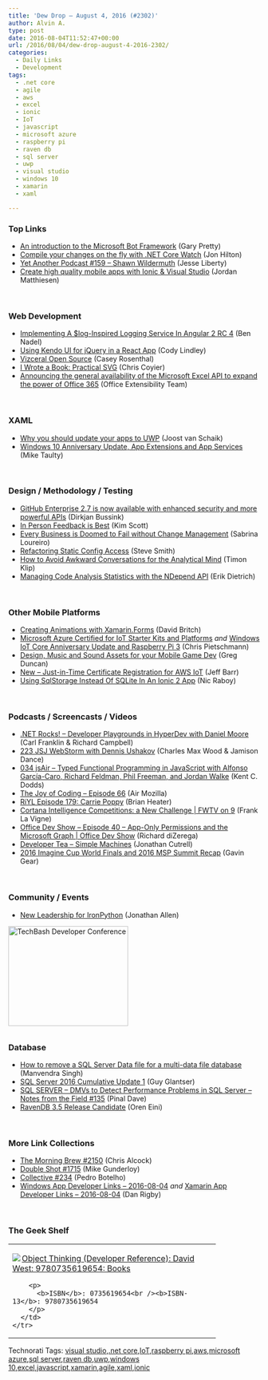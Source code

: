 ```yaml
---
title: 'Dew Drop – August 4, 2016 (#2302)'
author: Alvin A.
type: post
date: 2016-08-04T11:52:47+00:00
url: /2016/08/04/dew-drop-august-4-2016-2302/
categories:
  - Daily Links
  - Development
tags:
  - .net core
  - agile
  - aws
  - excel
  - ionic
  - IoT
  - javascript
  - microsoft azure
  - raspberry pi
  - raven db
  - sql server
  - uwp
  - visual studio
  - windows 10
  - xamarin
  - xaml

---
```

### <a name="top"></a>Top Links

  * <a href="http://www.microsoft.com/en-gb/developers/articles/week05july16/an-introduction-to-the-microsoft-bot-framework" target="_blank">An introduction to the Microsoft Bot Framework</a> (Gary Pretty)
  * <a href="https://jonhilton.net/2016/08/04/compile-your-changes-on-the-fly-with-net-core/" target="_blank">Compile your changes on the fly with .NET Core Watch</a> (Jon Hilton)
  * <a href="http://feedproxy.google.com/~r/JesseLiberty-SilverlightGeek/~3/uwQLD7toO3Q/" target="_blank">Yet Another Podcast #159 – Shawn Wildermuth</a> (Jesse Liberty)
  * <a href="https://blogs.msdn.microsoft.com/visualstudio/2016/08/03/create-high-quality-mobile-apps-with-ionic-visual-studio/" target="_blank">Create high quality mobile apps with Ionic & Visual Studio</a> (Jordan Matthiesen)

&nbsp;

### <a name="web"></a>Web Development

  * <a href="http://www.bennadel.com/blog/3129-implementing-a-log-inspired-logging-service-in-angular-2-rc-4.htm" target="_blank">Implementing A $log-Inspired Logging Service In Angular 2 RC 4</a> (Ben Nadel)
  * <a href="http://developer.telerik.com/featured/using-kendo-ui-jquery-react-app/" target="_blank">Using Kendo UI for jQuery in a React App</a> (Cody Lindley)
  * <a href="http://techblog.netflix.com/2016/08/vizceral-open-source.html" target="_blank">Vizceral Open Source</a> (Casey Rosenthal)
  * <a href="https://css-tricks.com/wrote-book-practical-svg/" target="_blank">I Wrote a Book: Practical SVG</a> (Chris Coyier)
  * <a href="http://blogs.office.com/2016/08/03/announcing-the-general-availability-of-the-microsoft-excel-api-to-expand-the-power-of-office-365/" target="_blank">Announcing the general availability of the Microsoft Excel API to expand the power of Office 365</a> (Office Extensibility Team)

&nbsp;

### <a name="silverlight"></a>XAML

  * <a href="http://feedproxy.google.com/~r/blogspot/dotnetbyexample/~3/9yubbGtAMDs/why-you-should-update-your-apps-to-uwp.html" target="_blank">Why you should update your apps to UWP</a> (Joost van Schaik)
  * <a href="http://feedproxy.google.com/~r/mtaulty/~3/gUbqg-GhYlg/" target="_blank">Windows 10 Anniversary Update, App Extensions and App Services</a> (Mike Taulty)

&nbsp;

### <a name="design"></a>Design / Methodology / Testing

  * <a href="https://github.com/blog/2214-github-enterprise-2-7-is-now-available-with-enhanced-security-and-more-powerful-apis" target="_blank">GitHub Enterprise 2.7 is now available with enhanced security and more powerful APIs</a> (Dirkjan Bussink)
  * <a href="http://www.radicalcandor.com/blog/in-person-feedback/" target="_blank">In Person Feedback is Best</a> (Kim Scott)
  * <a href="https://enterprise.microsoft.com/en-us/blog/microsoft-in-business/every-business-is-doomed-to-fail-without-change-management/" target="_blank">Every Business is Doomed to Fail without Change Management</a> (Sabrina Loureiro)
  * <a href="http://ardalis.com/refactoring-static-config-access" target="_blank">Refactoring Static Config Access</a> (Steve Smith)
  * <a href="https://simpleprogrammer.com/2016/08/03/avoid-awkward-conversations/" target="_blank">How to Avoid Awkward Conversations for the Analytical Mind</a> (Timon Klip)
  * <a href="https://blog.ndepend.com/code-analysis-statistics-ndepend-api/" target="_blank">Managing Code Analysis Statistics with the NDepend API</a> (Erik Dietrich)

&nbsp;

### <a name="mobile"></a>Other Mobile Platforms

  * <a href="https://blog.xamarin.com/creating-animations-with-xamarin-forms/" target="_blank">Creating Animations with Xamarin.Forms</a> (David Britch)
  * <a href="https://buildazure.com/2016/08/03/microsoft-azure-certified-iot-starter-kits-and-platforms/" target="_blank">Microsoft Azure Certified for IoT Starter Kits and Platforms</a> _and_ <a href="https://buildazure.com/2016/08/04/windows-iot-core-anniversary-update-and-raspberry-pi-3/" target="_blank">Windows IoT Core Anniversary Update and Raspberry Pi 3</a> (Chris Pietschmann)
  * <a href="https://channel9.msdn.com/coding4fun/blog/Design-Music-and-Sound-Assets-for-your-Mobile-Game-Dev?WT.mc_id=DX_MVP4025064" target="_blank">Design, Music and Sound Assets for your Mobile Game Dev</a> (Greg Duncan)
  * <a href="http://feedproxy.google.com/~r/AmazonWebServicesBlog/~3/-N4mrrZQeaE/" target="_blank">New – Just-in-Time Certificate Registration for AWS IoT</a> (Jeff Barr)
  * <a href="https://www.thepolyglotdeveloper.com/2016/08/using-sqlstorage-instead-sqlite-ionic-2-app/" target="_blank">Using SqlStorage Instead Of SQLite In An Ionic 2 App</a> (Nic Raboy)

&nbsp;

### <a name="podcasts"></a>Podcasts / Screencasts / Videos

  * <a href="http://www.dotnetrocks.com/default.aspx?ShowNum=1331" target="_blank">.NET Rocks! &#8211; Developer Playgrounds in HyperDev with Daniel Moore</a> (Carl Franklin & Richard Campbell)
  * <a href="https://devchat.tv/js-jabber/223-webstorm-with-dennis-ushakov" target="_blank">223 JSJ WebStorm with Dennis Ushakov</a> (Charles Max Wood & Jamison Dance)
  * <a href="http://audio.javascriptair.com/e/034-jsair-typed-functional-programming-in-javascript-with-alfonso-garcia-caro-richard-feldman-phil-freeman-and-jordan-walke/" target="_blank">034 jsAir &#8211; Typed Functional Programming in JavaScript with Alfonso García-Caro, Richard Feldman, Phil Freeman, and Jordan Walke</a> (Kent C. Dodds)
  * <a href="https://air.mozilla.org/the-joy-of-coding-episode-66/" target="_blank">The Joy of Coding &#8211; Episode 66</a> (Air Mozilla)
  * <a href="http://riyl.podbean.com/e/episode-179-carrie-poppy/" target="_blank">RiYL Episode 179: Carrie Poppy</a> (Brian Heater)
  * <a href="https://channel9.msdn.com/Series/FWTV-on-9/Cortana-Intelligence-Competitions-a-New-Challenge?WT.mc_id=DX_MVP4025064" target="_blank">Cortana Intelligence Competitions: a New Challenge | FWTV on 9</a> (Frank La Vigne)
  * <a href="https://channel9.msdn.com/Shows/Office-Dev-Show/Office-Dev-Show-Episode-40-App-Only-Permissions-and-the-Microsoft-Graph?WT.mc_id=DX_MVP4025064" target="_blank">Office Dev Show &#8211; Episode 40 &#8211; App-Only Permissions and the Microsoft Graph | Office Dev Show</a> (Richard diZerega)
  * <a href="http://feedproxy.google.com/~r/DeveloperTea/~3/PX3_Uw1-dng/43796-simple-machines" target="_blank">Developer Tea &#8211; Simple Machines</a> (Jonathan Cutrell)
  * <a href="https://channel9.msdn.com/Blogs/Microsoft-Imagine/2016-Imagine-Cup-World-Finals-and-2016-MSP-Summit-Recap?WT.mc_id=DX_MVP4025064" target="_blank">2016 Imagine Cup World Finals and 2016 MSP Summit Recap</a> (Gavin Gear)

&nbsp;

### <a name="events"></a>Community / Events

  * <a href="http://www.infoq.com/news/2016/08/IronPython-Leadership?utm_campaign=infoq_content&utm_source=infoq&utm_medium=feed&utm_term=global" target="_blank">New Leadership for IronPython</a> (Jonathan Allen)

<a href="http://www.techbash.com/" target="_blank"><img loading="lazy" decoding="async" title="TechBash Developer Conference" style="border-top: 0px; border-right: 0px; background-image: none; border-bottom: 0px; padding-top: 0px; padding-left: 0px; border-left: 0px; margin: 0px 0px 10px; padding-right: 0px" border="0" alt="TechBash Developer Conference" src="/wp-content/uploads/2016/07/QuickAd-v2.png" width="240" height="200" /></a>

### <a name="sql"></a>Database

  * <a href="http://feedproxy.google.com/~r/MSSQLTips-LatestSqlServerTips/~3/LiDLhsARUAY/tip.asp" target="_blank">How to remove a SQL Server Data file for a multi-data file database</a> (Manvendra Singh)
  * <a href="http://www.madeiradata.com/sql-server-2016-cumulative-update-1/" target="_blank">SQL Server 2016 Cumulative Update 1</a> (Guy Glantser)
  * <a href="http://blog.sqlauthority.com/2016/08/04/sql-server-dmvs-detect-performance-problems-sql-server-notes-field-135/" target="_blank">SQL SERVER – DMVs to Detect Performance Problems in SQL Server – Notes from the Field #135</a> (Pinal Dave)
  * <a href="http://feedproxy.google.com/~r/AyendeRahien/~3/e1pFGI1gwnk/ravendb-3-5-release-candidate" target="_blank">RavenDB 3.5 Release Candidate</a> (Oren Eini)

&nbsp;

### <a name="links"></a>More Link Collections

  * <a href="http://feedproxy.google.com/~r/ReflectivePerspective/~3/FYijvKkj54E/" target="_blank">The Morning Brew #2150</a> (Chris Alcock)
  * <a href="http://afreshcup.com/home/2016/8/4/double-shot-1715.html" target="_blank">Double Shot #1715</a> (Mike Gunderloy)
  * <a href="http://feedproxy.google.com/~r/tympanus/~3/8WwA1XDEJtg/" target="_blank">Collective #234</a> (Pedro Botelho)
  * <a href="http://windowsappdev.com/2016/08/windows-app-developer-links-2016-08-04/" target="_blank">Windows App Developer Links &#8211; 2016-08-04</a> _and_ <a href="http://allaboutxamarin.com/2016/08/xamarin-app-developer-links-2016-08-04/" target="_blank">Xamarin App Developer Links &#8211; 2016-08-04</a> (Dan Rigby)

&nbsp;

### <a name="shelf"></a>The Geek Shelf

<div id="scid:7dc1bd33-94bd-46fd-a20b-0131235bcd47:7578ef56-a872-4e20-b5c0-fa148b83f421" class="wlWriterEditableSmartContent" style="float: none; padding-bottom: 0px; padding-top: 0px; padding-left: 0px; margin: 0px; display: inline; padding-right: 0px">
  <table cellspacing="0" cellpadding="2" width="400" border="0" unselectable="on">
    <tr>
      <td valign="top" width="400">
        <p>
          <a title="Object Thinking (Developer Reference): David West: 9780735619654: Books" href="http://www.amazon.com/exec/obidos/ASIN/0735619654/amavin-20"><img data-recalc-dims="1" decoding="async" src="https://i0.wp.com/images.amazon.com/images/P/0735619654.01.MZZZZZZZ.jpg?w=660" border="0" align="left" style="float:left" />Object Thinking (Developer Reference): David West: 9780735619654: Books</a>
        </p>
        
        <p>
          <b>ISBN</b>: 0735619654<br /><b>ISBN-13</b>: 9780735619654
        </p>
      </td>
    </tr>
  </table>
</div>

<div id="scid:0767317B-992E-4b12-91E0-4F059A8CECA8:ef768e70-3fa6-4364-90e7-4032a85eb76a" class="wlWriterEditableSmartContent" style="float: none; padding-bottom: 0px; padding-top: 0px; padding-left: 0px; margin: 0px; display: inline; padding-right: 0px">
  Technorati Tags: <a href="http://technorati.com/tags/visual+studio" rel="tag">visual studio</a>,<a href="http://technorati.com/tags/.net+core" rel="tag">.net core</a>,<a href="http://technorati.com/tags/IoT" rel="tag">IoT</a>,<a href="http://technorati.com/tags/raspberry+pi" rel="tag">raspberry pi</a>,<a href="http://technorati.com/tags/aws" rel="tag">aws</a>,<a href="http://technorati.com/tags/microsoft+azure" rel="tag">microsoft azure</a>,<a href="http://technorati.com/tags/sql+server" rel="tag">sql server</a>,<a href="http://technorati.com/tags/raven+db" rel="tag">raven db</a>,<a href="http://technorati.com/tags/uwp" rel="tag">uwp</a>,<a href="http://technorati.com/tags/windows+10" rel="tag">windows 10</a>,<a href="http://technorati.com/tags/excel" rel="tag">excel</a>,<a href="http://technorati.com/tags/javascript" rel="tag">javascript</a>,<a href="http://technorati.com/tags/xamarin" rel="tag">xamarin</a>,<a href="http://technorati.com/tags/agile" rel="tag">agile</a>,<a href="http://technorati.com/tags/xaml" rel="tag">xaml</a>,<a href="http://technorati.com/tags/ionic" rel="tag">ionic</a>
</div>